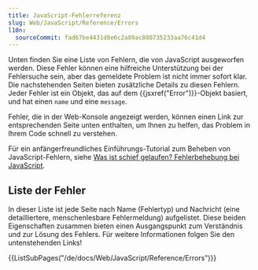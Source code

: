 ```yaml
---
title: JavaScript-Fehlerreferenz
slug: Web/JavaScript/Reference/Errors
l10n:
  sourceCommit: fad67be4431d8e6c2a89ac880735233aa76c41d4
---
```


Unten finden Sie eine Liste von Fehlern, die von JavaScript ausgeworfen werden. Diese Fehler können eine hilfreiche Unterstützung bei der Fehlersuche sein, aber das gemeldete Problem ist nicht immer sofort klar. Die nachstehenden Seiten bieten zusätzliche Details zu diesen Fehlern. Jeder Fehler ist ein Objekt, das auf dem {{jsxref("Error")}}-Objekt basiert, und hat einen `name` und eine `message`.

Fehler, die in der Web-Konsole angezeigt werden, können einen Link zur entsprechenden Seite unten enthalten, um Ihnen zu helfen, das Problem in Ihrem Code schnell zu verstehen.

Für ein anfängerfreundliches Einführungs-Tutorial zum Beheben von JavaScript-Fehlern, siehe [Was ist schief gelaufen? Fehlerbehebung bei JavaScript](/de/docs/Learn_web_development/Core/Scripting/What_went_wrong).

## Liste der Fehler

In dieser Liste ist jede Seite nach Name (Fehlertyp) und Nachricht (eine detailliertere, menschenlesbare Fehlermeldung) aufgelistet. Diese beiden Eigenschaften zusammen bieten einen Ausgangspunkt zum Verständnis und zur Lösung des Fehlers. Für weitere Informationen folgen Sie den untenstehenden Links!

{{ListSubPages("/de/docs/Web/JavaScript/Reference/Errors")}}
